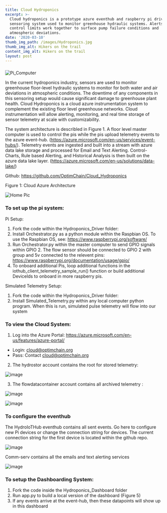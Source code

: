 ```yaml
---
title: Cloud Hydroponics
excerpt: >-
  Cloud hydroponics is a prototype azure eventhub and raspberry pi driven
  sensoring system used to monitor greenhouse hydraulic systems. Alerts and
  control limits work together to surface pump failure conditions and
  atmospheric deviations.
date: '2020-03-10'
thumb_img_path: /images/Hydroponics.jpg
thumb_img_alt: Hikers on the trail
content_img_alt: Hikers on the trail
layout: post
---
```

###

![Pi_Computer](https://user-images.githubusercontent.com/84352976/120264534-dc0edb00-c252-11eb-96ed-9834a28466bf.jpg)

In the current hydroponics industry, sensors are used to monitor greenhouse floor-level hydraulic systems to monitor for both water and air deviations in atmospheric conditions. The downtime of any components in this sensoring setup would cause significant damage to greenhouse plant health. Cloud Hydroponics is a cloud azure instrumentation system to complement the existing floor level greenhouse networks. Cloud instrumentation will allow alerting, monitoring, and real time storage of sensor telemetry at scale with customizability.

The system architecture is describled in Figure 1. A floor level master computer is used to control the pis while the pis upload telemetry events to the azure event-hub. (https://azure.microsoft.com/en-us/services/event-hubs/). Telemetry events are ingested and built into a stream with azure data lake storage and processed for Email and Text Alerting. Control-Charts, Rule based Alerting, and Historical Analysis is then built on the azure data lake layer. (https://azure.microsoft.com/en-us/solutions/data-lake/)

Github: https://github.com/OptimChain/Cloud_Hydroponics

Figure 1: Cloud Azure Architecture

![Home Pic](https://user-images.githubusercontent.com/84352976/120264166-12982600-c252-11eb-9d1c-c00834064945.png)

### To set up the pi system:

Pi Setup:

1.  Fork the code within the Hydroponics_Driver folder:
2.  Install Orchestrator.py as a python module within the Raspbian OS. To use the Raspbian OS, see: https://www.raspberrypi.org/software/
3.  Run Orchestrator.py within the master computer to send GPIO signals within GPIO 2. The flow sensor should be connected to GPIO 2 with group and 5v connected to the relevent pins: https://www.raspberrypi.org/documentation/usage/gpio/
4.  To onboard additional Pis, loop additional functions in the iothub_client_telemetry_sample_run() function or build additional DeviceIds to onboard in more raspberry pis.

Simulated Telemetry Setup:

1.  Fork the code within the Hydroponics_Driver folder:
2.  Install Simulated_Telemetry.py within any local computer python program. When this is run, simulated pulse telemetry will flow into our system

### To view the Cloud System:

1.  Log into the Azure Portal: https://azure.microsoft.com/en-us/features/azure-portal/

*   Login: cloud@optimchain.org
*   Pass: Contact cloud@optimchain.org

2.  The hydrostor account contains the root for stored telemetry:

![image](https://user-images.githubusercontent.com/84352976/119286880-30cea800-bbfa-11eb-99b6-5a16a6eaa7b5.png)

3.  The flowdatacontainer account contains all archived telemetry :

![image](https://user-images.githubusercontent.com/84352976/119287003-712e2600-bbfa-11eb-80d0-5f72538eb08f.png)

![image](https://user-images.githubusercontent.com/84352976/119287091-9de23d80-bbfa-11eb-93f1-5ba6eaa8084e.png)

### To configure the eventhub

The HydroIoTHub eventhub  contains all sent events. Go here to configure new Pi devices or change the connection string for devices. The current connection string for the first device is located within the github repo.

![image](https://user-images.githubusercontent.com/84352976/119287167-c702ce00-bbfa-11eb-8de0-47991c9f576a.png)

Comm-serv contains all the emails and text alerting services

![image](https://user-images.githubusercontent.com/84352976/119289087-c5d3a000-bbfe-11eb-93c4-2459a40b9d6c.png)

### To setup the Dashboarding System:

1.  Fork the code inside the Hydroponics_Dashboard folder
2.  Run app.py to build a local version of the dashboard (Figure 5)
3.  If any events arrive at the event-hub, then these datapoints will show up in this dashboard
